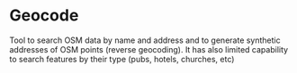 # Geocode

Tool to search OSM data by name and address and to generate synthetic addresses of OSM points (reverse geocoding). It has also limited capability to search features by their type (pubs, hotels, churches, etc)